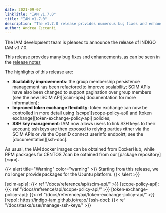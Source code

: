 ```yaml
---
date: 2021-09-07
linkTitle: "IAM v1.7.0"
title: "IAM v1.7.0"
description: "The v1.7.0 release provides numerous bug fixes and enhancements"
author: Andrea Ceccanti
---
```


The IAM development team is pleased to announce the release of INDIGO IAM v.1.7.0.

This release provides many bug fixes and enhancements, as can be seen in the [release notes][release-notes].

The highlights of this release are:

- **Scalability improvements**: the group membership persistence management has
  been refactored to improve scalability; SCIM APIs have also been changed to
  support pagination over group members (see the new [SCIM API][scim-apis]
  documentation for more information);
- **Improved token exchange flexibility**: token exchange can now be controlled
  in more detail using [scope][scope-policy-api] and [token
  exchange][token-exchange-policy-api] policies;
- **SSH key management**: IAM now allows users to link SSH keys to their account;
  ssh keys are then exposed to relying parties either via the SCIM APIs or via
  the OpenID connect userinfo endpoint; see the [documentation][ssh-doc].

As usual, the IAM docker images can be obtained from DockerHub, while RPM
packages for CENTOS 7can be obtained from our [package repository][repo].

{{< alert title="Warning" color="warning" >}}
Starting from this release, we no longer provide packages for the Ubuntu platform.
{{< /alert >}}

[release-notes]: https://github.com/indigo-iam/iam/releases/tag/v1.7.0
[scim-apis]: {{< ref "/docs/reference/api/scim-api/" >}}
[scope-policy-api]: {{< ref "/docs/reference/api/scope-policy-api/" >}}
[token-exchange-policy-api]: {{< ref "/docs/reference/api/token-exchange-policy-api/" >}}
[repo]: https://indigo-iam.github.io/repo/
[ssh-doc]: {{< ref "/docs/tasks/user/manage-ssh-keys/" >}}
